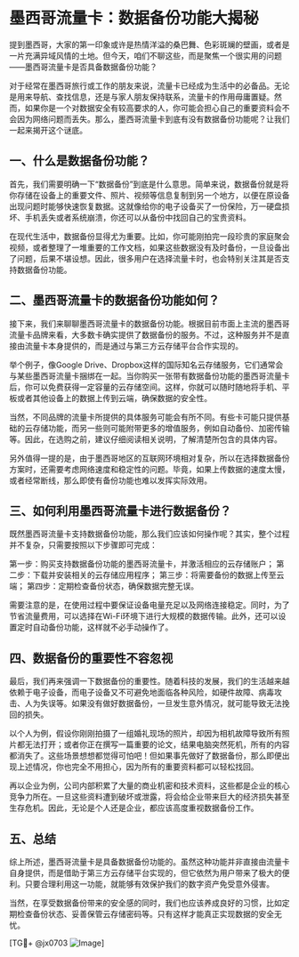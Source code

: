 # 墨西哥流量卡：数据备份功能大揭秘

提到墨西哥，大家的第一印象或许是热情洋溢的桑巴舞、色彩斑斓的壁画，或者是一片充满异域风情的土地。但今天，咱们不聊这些，而是聚焦一个很实用的问题——墨西哥流量卡是否具备数据备份功能？

对于经常在墨西哥旅行或工作的朋友来说，流量卡已经成为生活中的必备品。无论是用来导航、查找信息，还是与家人朋友保持联系，流量卡的作用毋庸置疑。然而，如果你是一个对数据安全有较高要求的人，你可能会担心自己的重要资料会不会因为网络问题而丢失。那么，墨西哥流量卡到底有没有数据备份功能呢？让我们一起来揭开这个谜底。

## 一、什么是数据备份功能？

首先，我们需要明确一下“数据备份”到底是什么意思。简单来说，数据备份就是将你存储在设备上的重要文件、照片、视频等信息复制到另一个地方，以便在原设备出现问题时能够快速恢复数据。这就像给你的电子设备买了一份保险，万一硬盘损坏、手机丢失或者系统崩溃，你还可以从备份中找回自己的宝贵资料。

在现代生活中，数据备份显得尤为重要。比如，你可能刚拍完一段珍贵的家庭聚会视频，或者整理了一堆重要的工作文档，如果这些数据没有及时备份，一旦设备出了问题，后果不堪设想。因此，很多用户在选择流量卡时，也会特别关注其是否支持数据备份功能。

## 二、墨西哥流量卡的数据备份功能如何？

接下来，我们来聊聊墨西哥流量卡的数据备份功能。根据目前市面上主流的墨西哥流量卡品牌来看，大多数卡确实提供了数据备份的服务。不过，这种服务并不是直接由流量卡本身提供的，而是通过与第三方云存储平台合作实现的。

举个例子，像Google Drive、Dropbox这样的国际知名云存储服务，它们通常会与某些墨西哥流量卡捆绑在一起。当你购买一张带有数据备份功能的墨西哥流量卡后，你可以免费获得一定容量的云存储空间。这样，你就可以随时随地将手机、平板或者其他设备上的数据上传到云端，确保数据的安全性。

当然，不同品牌的流量卡所提供的具体服务可能会有所不同。有些卡可能只提供基础的云存储功能，而另一些则可能附带更多的增值服务，例如自动备份、加密传输等。因此，在选购之前，建议仔细阅读相关说明，了解清楚所包含的具体内容。

另外值得一提的是，由于墨西哥地区的互联网环境相对复杂，所以在选择数据备份方案时，还需要考虑网络速度和稳定性的问题。毕竟，如果上传数据的速度太慢，或者经常断线，那么即使有备份功能也难以发挥实际效用。

## 三、如何利用墨西哥流量卡进行数据备份？

既然墨西哥流量卡支持数据备份功能，那么我们应该如何操作呢？其实，整个过程并不复杂，只需要按照以下步骤即可完成：

第一步：购买支持数据备份功能的墨西哥流量卡，并激活相应的云存储账户；
第二步：下载并安装相关的云存储应用程序；
第三步：将需要备份的数据上传至云端；
第四步：定期检查备份状态，确保数据完整无误。

需要注意的是，在使用过程中要保证设备电量充足以及网络连接稳定。同时，为了节省流量费用，可以选择在Wi-Fi环境下进行大规模的数据传输。此外，还可以设置定时自动备份功能，这样就不必手动操作了。

## 四、数据备份的重要性不容忽视

最后，我们再来强调一下数据备份的重要性。随着科技的发展，我们的生活越来越依赖于电子设备，而电子设备又不可避免地面临各种风险，如硬件故障、病毒攻击、人为失误等。如果没有做好数据备份，一旦发生意外情况，就可能导致无法挽回的损失。

以个人为例，假设你刚刚拍摄了一组婚礼现场的照片，却因为相机故障导致所有照片都无法打开；或者你正在撰写一篇重要的论文，结果电脑突然死机，所有的内容都消失了。这些场景想想都觉得可怕吧！但如果事先做好了数据备份，那么即便出现上述情况，你也完全不用担心，因为所有的重要资料都可以轻松找回。

再以企业为例，公司内部积累了大量的商业机密和技术资料，这些都是企业的核心竞争力所在。一旦这些资料遭到破坏或泄露，将会给企业带来巨大的经济损失甚至生存危机。因此，无论是个人还是企业，都应该高度重视数据备份工作。

## 五、总结

综上所述，墨西哥流量卡是具备数据备份功能的。虽然这种功能并非直接由流量卡自身提供，而是借助于第三方云存储平台实现的，但它依然为用户带来了极大的便利。只要合理利用这一功能，就能够有效保护我们的数字资产免受意外侵害。

当然，在享受数据备份带来的安全感的同时，我们也应该养成良好的习惯，比如定期检查备份状态、妥善保管云存储密码等。只有这样才能真正实现数据的安全无忧。

[TG💪+ @jx0703 ![Image](https://github.com/user-attachments/assets/dbca1d08-cadb-493c-b0ec-ad6f7a83f270)]